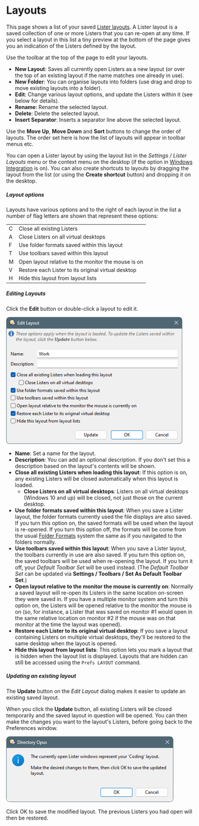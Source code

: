 # Layouts

This page shows a list of your saved [Lister layouts](/Manual/basic_concepts/the_lister/layouts/RAEDME.md). A Lister layout is a saved collection of one or more Listers that you can re-open at any time. If you select a layout in this list a tiny preview at the bottom of the page gives you an indication of the Listers defined by the layout.

Use the toolbar at the top of the page to edit your layouts.

- **New Layout**: Saves all currently open Listers as a new layout (or over the top of an existing layout if the name matches one already in use).
- **New Folder**: You can organise layouts into folders (use drag and drop to move existing layouts into a folder).
- **Edit**: Change various layout options, and update the Listers within it (see below for details).
- **Rename**: Rename the selected layout.
- **Delete**: Delete the selected layout.
- **Insert Separator**: Inserts a separator line above the selected layout.

Use the **Move Up**, **Move Down** and **Sort** buttons to change the order of layouts. The order set here is how the list of layouts will appear in toolbar menus etc.

You can open a Lister layout by using the layout list in the *Settings / Lister Layouts* menu or the context menu on the desktop (if the option in [Windows Integration](../miscellaneous/windows_integration/RAEDME.md) is on). You can also create shortcuts to layouts by dragging the layout from the list (or using the **Create shortcut** button) and dropping it on the desktop.

##### Layout options

Layouts have various options and to the right of each layout in the list a number of flag letters are shown that represent these options:

|     |                                                     |
|-----|-----------------------------------------------------|
| C   | Close all existing Listers                          |
| A   | Close Listers on all virtual desktops               |
| F   | Use folder formats saved within this layout         |
| T   | Use toolbars saved within this layout               |
| M   | Open layout relative to the monitor the mouse is on |
| V   | Restore each Lister to its original virtual desktop |
| H   | Hide this layout from layout lists                  |

##### Editing Layouts

Click the **Edit** button or double-click a layout to edit it.

![](/Manual/images/media/13/layout_edit.png)

- **Name**: Set a name for the layout.
- **Description**: You can add an optional description. If you don't set this a description based on the layout's contents will be shown.
- **Close all existing Listers when loading this layout**: If this option is on, any existing Listers will be closed automatically when this layout is loaded.
  - **Close Listers on all virtual desktops**: Listers on all virtual desktops (Windows 10 and up) will be closed, not just those on the current desktop.
- **Use folder formats saved within this layout**: When you save a Lister layout, the folder formats currently used the file displays are also saved. If you turn this option on, the saved formats will be used when the layout is re-opened. If you turn this option off, the formats will be come from the usual [Folder Formats](../folders/folder_formats/RAEDME.md) system the same as if you navigated to the folders normally.
- **Use toolbars saved within this layout**: When you save a Lister layout, the toolbars currently in use are also saved. If you turn this option on, the saved toolbars will be used when re-opening the layout. If you turn it off, your *Default Toolbar Set* will be used instead. (The *Default Toolbar Set* can be updated via **Settings / Toolbars / Set As Default Toolbar Set**.)
- **Open layout relative to the monitor the mouse is currently on**: Normally a saved layout will re-open its Listers in the same location on-screen they were saved in. If you have a multiple monitor system and turn this option on, the Listers will be opened relative to the monitor the mouse is on (so, for instance, a Lister that was saved on monitor \#1 would open in the same relative location on monitor \#2 if the mouse was on that monitor at the time the layout was opened).
- **Restore each Lister to its original virtual desktop**: If you save a layout containing Listers on multiple virtual desktops, they'll be restored to the same desktop when the layout is opened.
- **Hide this layout from layout lists**: This option lets you mark a layout that is hidden when the layout list is displayed. Layouts that are hidden can still be accessed using the `Prefs LAYOUT` command.

##### Updating an existing layout

The **Update** button on the *Edit Layout* dialog makes it easier to update an existing saved layout.

When you click the **Update** button, all existing Listers will be closed temporarily and the saved layout in question will be opened. You can then make the changes you want to the layout's Listers, before going back to the Preferences window.

![](/Manual/images/media/13/layout_update.png)

Click OK to save the modified layout. The previous Listers you had open will then be restored.

